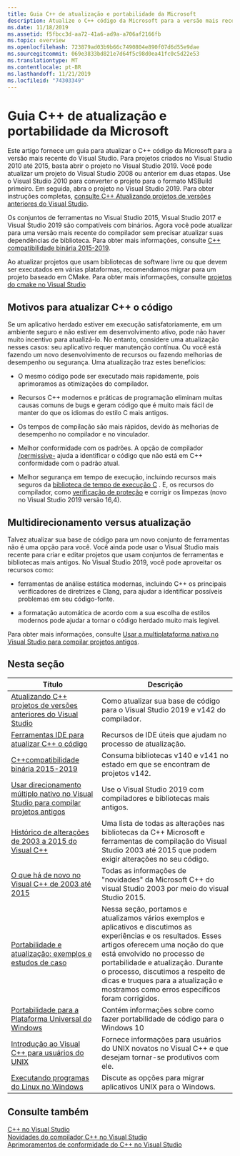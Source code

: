 ```yaml
---
title: Guia C++ de atualização e portabilidade da Microsoft
description: Atualize o C++ código da Microsoft para a versão mais recente do Visual Studio.
ms.date: 11/18/2019
ms.assetid: f5fbcc3d-aa72-41a6-ad9a-a706af2166fb
ms.topic: overview
ms.openlocfilehash: 723879ad03b9b66c7490804e890f07d6d55e9dae
ms.sourcegitcommit: 069e3833bd821e7d64f5c98d0ea41fc0c5d22e53
ms.translationtype: MT
ms.contentlocale: pt-BR
ms.lasthandoff: 11/21/2019
ms.locfileid: "74303349"
---
```

# <a name="microsoft-c-porting-and-upgrading-guide"></a>Guia C++ de atualização e portabilidade da Microsoft

Este artigo fornece um guia para atualizar o C++ código da Microsoft para a versão mais recente do Visual Studio. Para projetos criados no Visual Studio 2010 até 2015, basta abrir o projeto no Visual Studio 2019. Você pode atualizar um projeto do Visual Studio 2008 ou anterior em duas etapas. Use o Visual Studio 2010 para converter o projeto para o formato MSBuild primeiro. Em seguida, abra o projeto no Visual Studio 2019. Para obter instruções completas, [consulte C++ Atualizando projetos de versões anteriores do Visual Studio](upgrading-projects-from-earlier-versions-of-visual-cpp.md).

Os conjuntos de ferramentas no Visual Studio 2015, Visual Studio 2017 e Visual Studio 2019 são compatíveis com binários. Agora você pode atualizar para uma versão mais recente do compilador sem precisar atualizar suas dependências de biblioteca. Para obter mais informações, consulte [ C++ compatibilidade binária 2015-2019](binary-compat-2015-2017.md).

Ao atualizar projetos que usam bibliotecas de software livre ou que devem ser executados em várias plataformas, recomendamos migrar para um projeto baseado em CMake. Para obter mais informações, consulte [projetos do cmake no Visual Studio](../build/cmake-projects-in-visual-studio.md)

## <a name="reasons-to-upgrade-c-code"></a>Motivos para atualizar C++ o código

Se um aplicativo herdado estiver em execução satisfatoriamente, em um ambiente seguro e não estiver em desenvolvimento ativo, pode não haver muito incentivo para atualizá-lo. No entanto, considere uma atualização nesses casos: seu aplicativo requer manutenção contínua. Ou você está fazendo um novo desenvolvimento de recursos ou fazendo melhorias de desempenho ou segurança. Uma atualização traz estes benefícios:

- O mesmo código pode ser executado mais rapidamente, pois aprimoramos as otimizações do compilador.

- Recursos C++ modernos e práticas de programação eliminam muitas causas comuns de bugs e geram código que é muito mais fácil de manter do que os idiomas do estilo C mais antigos.

- Os tempos de compilação são mais rápidos, devido às melhorias de desempenho no compilador e no vinculador.

- Melhor conformidade com os padrões. A opção de compilador [/permissive-](../build/reference/permissive-standards-conformance.md) ajuda a identificar o código que não está em C++ conformidade com o padrão atual.

- Melhor segurança em tempo de execução, incluindo recursos mais seguros da [biblioteca de tempo de execução C](../c-runtime-library/security-features-in-the-crt.md) . E, os recursos do compilador, como [verificação de proteção](../build/reference/guard-enable-guard-checks.md) e corrigir os limpezas (novo no Visual Studio 2019 versão 16,4).

## <a name="multitargeting-vs-upgrading"></a>Multidirecionamento versus atualização

Talvez atualizar sua base de código para um novo conjunto de ferramentas não é uma opção para você. Você ainda pode usar o Visual Studio mais recente para criar e editar projetos que usam conjuntos de ferramentas e bibliotecas mais antigos. No Visual Studio 2019, você pode aproveitar os recursos como:

- ferramentas de análise estática modernas, incluindo C++ os principais verificadores de diretrizes e Clang, para ajudar a identificar possíveis problemas em seu código-fonte.

- a formatação automática de acordo com a sua escolha de estilos modernos pode ajudar a tornar o código herdado muito mais legível.

Para obter mais informações, consulte [Usar a multiplataforma nativa no Visual Studio para compilar projetos antigos](use-native-multi-targeting.md).

## <a name="in-this-section"></a>Nesta seção

|Título|Descrição|
|-----------|-----------------|
|[Atualizando C++ projetos de versões anteriores do Visual Studio](upgrading-projects-from-earlier-versions-of-visual-cpp.md)|Como atualizar sua base de código para o Visual Studio 2019 e v142 do compilador.|
|[Ferramentas IDE para atualizar C++ o código](ide-tools-for-upgrading-code.md)|Recursos de IDE úteis que ajudam no processo de atualização.|
|[C++compatibilidade binária 2015-2019](binary-compat-2015-2017.md)|Consuma bibliotecas v140 e v141 no estado em que se encontram de projetos v142.|
|[Usar direcionamento múltiplo nativo no Visual Studio para compilar projetos antigos](use-native-multi-targeting.md)|Use o Visual Studio 2019 com compiladores e bibliotecas mais antigos.|
|[Histórico de alterações de 2003 a 2015 do Visual C++](visual-cpp-change-history-2003-2015.md)|Uma lista de todas as alterações nas bibliotecas da C++ Microsoft e ferramentas de compilação do Visual Studio 2003 até 2015 que podem exigir alterações no seu código.|
|[O que há de novo no Visual C++ de 2003 até 2015](visual-cpp-what-s-new-2003-through-2015.md)|Todas as informações de "novidades" da Microsoft C++ do visual Studio 2003 por meio do visual Studio 2015.|
|[Portabilidade e atualização: exemplos e estudos de caso](porting-and-upgrading-examples-and-case-studies.md)|Nessa seção, portamos e atualizamos vários exemplos e aplicativos e discutimos as experiências e os resultados. Esses artigos oferecem uma noção do que está envolvido no processo de portabilidade e atualização. Durante o processo, discutimos a respeito de dicas e truques para a atualização e mostramos como erros específicos foram corrigidos.|
|[Portabilidade para a Plataforma Universal do Windows](porting-to-the-universal-windows-platform-cpp.md)|Contém informações sobre como fazer portabilidade de código para o Windows 10|
|[Introdução ao Visual C++ para usuários do UNIX](introduction-to-visual-cpp-for-unix-users.md)|Fornece informações para usuários do UNIX novatos no Visual C++ e que desejam tornar-se produtivos com ele.|
|[Executando programas do Linux no Windows](porting-from-unix-to-win32.md)|Discute as opções para migrar aplicativos UNIX para o Windows.|

## <a name="see-also"></a>Consulte também

[C++ no Visual Studio](../overview/visual-cpp-in-visual-studio.md)<br/>
[Novidades do compilador C++ no Visual Studio](../overview/what-s-new-for-visual-cpp-in-visual-studio.md)<br/>
[Aprimoramentos de conformidade do C++ no Visual Studio](../overview/cpp-conformance-improvements.md)<br/>
